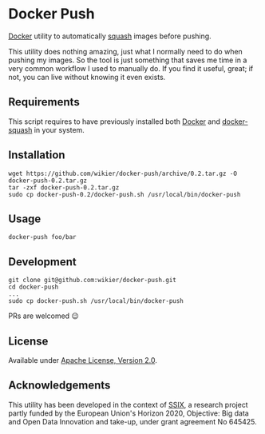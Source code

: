 # Docker Push

[Docker](http://www.docker.com/) utility to automatically [squash](https://github.com/jwilder/docker-squash) 
images before pushing.

This utility does nothing amazing, just what I normally need to do when pushing my images. So 
the tool is just something that saves me time in a very common workflow I used to manually do.
If you find it useful, great; if not, you can live without knowing it even exists.


## Requirements

This script requires to have previously installed both [Docker](https://docs.docker.com/engine/installation/) 
and [docker-squash](https://github.com/jwilder/docker-squash#installation) in your system.


## Installation

    wget https://github.com/wikier/docker-push/archive/0.2.tar.gz -O docker-push-0.2.tar.gz
    tar -zxf docker-push-0.2.tar.gz
    sudo cp docker-push-0.2/docker-push.sh /usr/local/bin/docker-push


## Usage

    docker-push foo/bar


## Development

    git clone git@github.com:wikier/docker-push.git
    cd docker-push
    ...
    sudo cp docker-push.sh /usr/local/bin/docker-push

PRs are welcomed :wink:


## License

Available under [Apache License, Version 2.0](http://www.apache.org/licenses/LICENSE-2.0.html).


## Acknowledgements

This utility has been developed in the context of [SSIX](http://ssix-project.eu/), a research project partly 
funded by the European Union's Horizon 2020, Objective: Big data and Open Data Innovation and take-up, under 
grant agreement No 645425.

